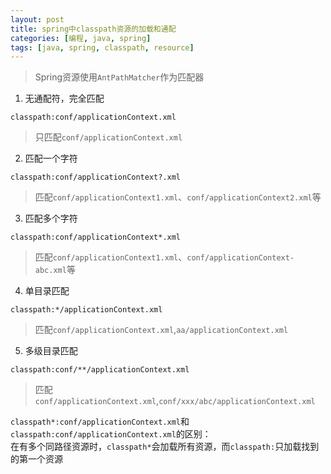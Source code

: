 ```yaml
---
layout: post
title: spring中classpath资源的加载和通配
categories: [编程, java, spring]
tags: [java, spring, classpath, resource]
---
```


> Spring资源使用`AntPathMatcher`作为匹配器

1. 无通配符，完全匹配
```
classpath:conf/applicationContext.xml
```
> 只匹配`conf/applicationContext.xml`

2. 匹配一个字符
 ```
classpath:conf/applicationContext?.xml
 ```
> 匹配`conf/applicationContext1.xml`、`conf/applicationContext2.xml`等

3. 匹配多个字符
 ```
classpath:conf/applicationContext*.xml
 ```
> 匹配`conf/applicationContext1.xml`、`conf/applicationContext-abc.xml`等

4. 单目录匹配
```
classpath:*/applicationContext.xml
```
> 匹配`conf/applicationContext.xml`,`aa/applicationContext.xml`

5. 多级目录匹配
```
classpath:conf/**/applicationContext.xml
```
> 匹配`conf/applicationContext.xml`,`conf/xxx/abc/applicationContext.xml`

`classpath*:conf/applicationContext.xml`和`classpath:conf/applicationContext.xml`的区别：   
在有多个同路径资源时，`classpath*`会加载所有资源，而`classpath:`只加载找到的第一个资源
